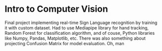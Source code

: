 # Intro to Computer Vision

Final project implementing real-time Sign Language recognition by training it with custom dataset. Had to use Mediapipe library for hand tracking, Random Forest for classification algorithm, and of couse, Python libraries like Numpy, Pandas, Matplotlib, etc. There was also something about projecting Confusion Matrix for model evaluation. Oh, man
